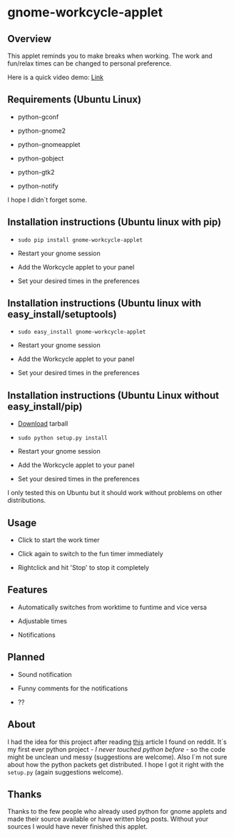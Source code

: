 # gnome-workcycle-applet

## Overview

This applet reminds you to make breaks when working.
The work and fun/relax times can be changed to personal preference.

Here is a quick video demo: [Link](http://www.youtube.com/watch?v=ktSs1kuROhQ)


## Requirements (Ubuntu Linux)

- python-gconf

- python-gnome2

- python-gnomeapplet

- python-gobject

- python-gtk2

- python-notify

I hope I didn´t forget some.

## Installation instructions (Ubuntu linux with pip)

- `sudo pip install gnome-workcycle-applet`

- Restart your gnome session

- Add the Workcycle applet to your panel

- Set your desired times in the preferences


## Installation instructions (Ubuntu linux with easy_install/setuptools)

- `sudo easy_install gnome-workcycle-applet`

- Restart your gnome session

- Add the Workcycle applet to your panel

- Set your desired times in the preferences

## Installation instructions (Ubuntu Linux without easy_install/pip)

- [Download](http://github.com/downloads/daddz/gnome-workcycle-applet/gnome-workcycle-applet-0.1.tar.gz) tarball

- `sudo python setup.py install`

- Restart your gnome session

- Add the Workcycle applet to your panel

- Set your desired times in the preferences


I only tested this on Ubuntu but it should work without problems on other distributions.


## Usage

- Click to start the work timer

- Click again to switch to the fun timer immediately

- Rightclick and hit 'Stop' to stop it completely

## Features

- Automatically switches from worktime to funtime and vice versa

- Adjustable times

- Notifications

## Planned

- Sound notification

- Funny comments for the notifications

- ??

## About

I had the idea for this project after reading [this](http://www.reddit.com/r/programming/comments/e3you/life_hack_the_3030_minute_work_cycle_feels_like/) article I found on reddit.
It´s my first ever python project - _I never touched python before_ - so the code might be unclean und messy (suggestions are welcome).
Also I´m not sure about how the python packets get distributed. I hope I got it right with the `setup.py` (again suggestions welcome).

## Thanks

Thanks to the few people who already used python for gnome applets and made their source available or have written blog posts.
Without your sources I would have never finished this applet.


